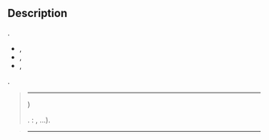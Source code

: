 # 

## Description

.

 
- , [](https://doc.jeedom.com/en_US/plugins/communication/dialogflow)
- , [](https://doc.jeedom.com/en_US/plugins/communication/gsh)
- , [](https://doc.jeedom.com/en_US/plugins/communication/ash)

 [](https://www.jeedom.com/market/index.php?v=d&p=profils#services)

.



> ****
>
> )
>
> .
> : , ...).

> ****
>
>
